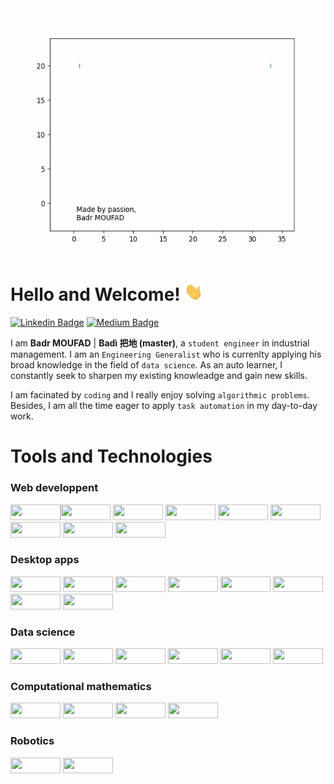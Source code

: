 <div style="display: flex; justify-content: center; margin-bottom: 20px;">
    <img src="animations/animated_badr_moufad_modif.gif" width="600px" height="400px">
</div>



# Hello and Welcome! <img src="animations/wave.gif" width="30px"> 

[![Linkedin Badge](https://img.shields.io/badge/badr-moufad-81391a1a9?style=flat-square&logo=Linkedin&logoColor=white&link=https://www.linkedin.com/in/badr-moufad-81391a1a9/)](https://www.linkedin.com/in/badr-moufad-81391a1a9/)
[![Medium Badge](https://img.shields.io/badge/-@badr-moufad?style=flat-square&labelColor=000000&logo=Medium&link=https://badr-moufad.medium.com/)](https://badr-moufad.medium.com/)


I am **Badr MOUFAD** | **Badì 把地 (master)**, a `student engineer` in industrial management.
I am an `Engineering Generalist` who is currenlty applying his broad knowledge in the field of `data science`. As an auto learner, I constantly seek to sharpen my existing knowleadge and gain new skills. 

I am facinated by `coding` and I really enjoy solving `algorithmic problems`. Besides, I am all the time eager to apply `task automation` in my day-to-day work.


# Tools and Technologies

### Web developpent 

<img src="https://img.shields.io/badge/JavaScript-323330?style=for-the-badge&logo=javascript&logoColor=F7DF1E" height="25px"  width="80px"><img src="https://img.shields.io/badge/Node.js-339933?style=for-the-badge&logo=nodedotjs&logoColor=white" height="25px"  width="80px">
<img src="https://img.shields.io/badge/React-20232A?style=for-the-badge&logo=react&logoColor=61DAFB" height="25px"  width="80px">
<img src="https://img.shields.io/badge/Redux-593D88?style=for-the-badge&logo=redux&logoColor=white" height="25px"  width="80px">
<img src="https://img.shields.io/badge/Bootstrap-563D7C?style=for-the-badge&logo=bootstrap&logoColor=white" height="25px"  width="80px">
<img src="https://img.shields.io/badge/Material--UI-0081CB?style=for-the-badge&logo=material-ui&logoColor=white" height="25px"  width="80px">
<img src="https://img.shields.io/badge/React_Router-CA4245?style=for-the-badge&logo=react-router&logoColor=white" height="25px"  width="80px">
<img src="https://img.shields.io/badge/firebase-ffca28?style=for-the-badge&logo=firebase&logoColor=black" height="25px"  width="80px">
<img src="https://img.shields.io/badge/Visual_Studio_Code-0078D4?style=for-the-badge&logo=visual%20studio%20code&logoColor=white" height="25px"  width="80px">


### Desktop apps

<img src="https://img.shields.io/badge/JavaScript-323330?style=for-the-badge&logo=javascript&logoColor=F7DF1E" height="25px"  width="80px">
<img src="https://img.shields.io/badge/Node.js-339933?style=for-the-badge&logo=nodedotjs&logoColor=white" height="25px"  width="80px">
<img src="https://img.shields.io/badge/Electron-2B2E3A?style=for-the-badge&logo=electron&logoColor=9FEAF9" height="25px"  width="80px">
<img src="https://img.shields.io/badge/React-20232A?style=for-the-badge&logo=react&logoColor=61DAFB" height="25px"  width="80px">
<img src="https://img.shields.io/badge/Redux-593D88?style=for-the-badge&logo=redux&logoColor=white" height="25px"  width="80px">
<img src="https://img.shields.io/badge/Bootstrap-563D7C?style=for-the-badge&logo=bootstrap&logoColor=white" height="25px"  width="80px">
<img src="https://img.shields.io/badge/Material--UI-0081CB?style=for-the-badge&logo=material-ui&logoColor=white" height="25px"  width="80px">
<img src="https://img.shields.io/badge/Visual_Studio_Code-0078D4?style=for-the-badge&logo=visual%20studio%20code&logoColor=white" height="25px"  width="80px">


### Data science

<img src="https://img.shields.io/badge/Python-3776AB?style=for-the-badge&logo=python&logoColor=white" height="25px"  width="80px">
<img src="https://img.shields.io/badge/Numpy-777BB4?style=for-the-badge&logo=numpy&logoColor=white" height="25px" width="80px">
<img src="https://img.shields.io/badge/Pandas-2C2D72?style=for-the-badge&logo=pandas&logoColor=white" height="25px"  width="80px">
<img src="https://img.shields.io/badge/scikit_learn-F7931E?style=for-the-badge&logo=scikit-learn&logoColor=white" height="25px"  width="80px">
<img src="https://img.shields.io/badge/Plotly-239120?style=for-the-badge&logo=plotly&logoColor=white" height="25px"  width="80px">
<img src="https://img.shields.io/badge/Colab-F9AB00?style=for-the-badge&logo=googlecolab&color=525252" height="25px"  width="80px">


### Computational mathematics

<img src="https://img.shields.io/badge/Python-3776AB?style=for-the-badge&logo=python&logoColor=white" height="25px" width="80px">
<img src="https://img.shields.io/badge/Numpy-777BB4?style=for-the-badge&logo=numpy&logoColor=white" height="25px"  width="80px">
<img src="https://img.shields.io/badge/PyCharm-000000.svg?&style=for-the-badge&logo=PyCharm&logoColor=white" height="25px"  width="80px">
<img src="https://img.shields.io/badge/Plotly-239120?style=for-the-badge&logo=plotly&logoColor=white" height="25px"  width="80px">

### Robotics

<img src="https://img.shields.io/badge/C%2B%2B-00599C?style=for-the-badge&logo=c%2B%2B&logoColor=white" height="25px" width="80px">
<img src="https://img.shields.io/badge/Arduino_IDE-00979D?style=for-the-badge&logo=arduino&logoColor=white" height="25px" width="80px">
